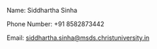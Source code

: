 Name: Siddhartha Sinha

Phone Number: +91 8582873442

Email: siddhartha.sinha@msds.christuniversity.in
